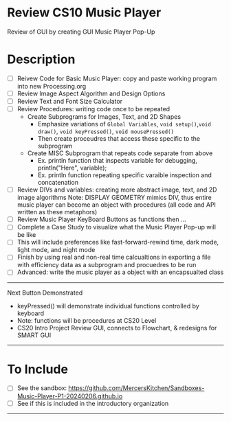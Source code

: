 # Review CS10 Music Player
Review of GUI by creating GUI Music Player Pop-Up

# Description
- [ ] Reivew Code for Basic Music Player: copy and paste working program into new Processing.org
- [ ] Review Image Aspect Algorithm and Design Options
- [ ] Review Text and Font Size Calculator
- [ ] Review Procedures: writing code once to be repeated
  - Create Subprograms for Images, Text, and 2D Shapes
    - Emphasize variations of ```Global Variables```, ```void setup()```,```void draw()```, ```void keyPressed()```, ```void mousePressed()```
    - Then create proceudres that access these specific to the subprogram
  - Create MISC Subprogram that repeats code separate from above
    - Ex. println function that inspects variable for debugging, println("Here", variable);
    - Ex. println function repeating specific varaible inspection and concatenation
- [ ] Review DIVs and variables: creating more abstract image, text, and 2D image algorithms
  Note: DISPLAY GEOMETRY mimics DIV, thus entire music player can become an object with procedures (all code and API written as these metaphors)
- [ ] Review Music Player KeyBoard Buttons as functions then ...
- [ ] Complete a Case Study to visualize what the Music Player Pop-up will be like
- [ ] This will include preferences like fast-forward-rewind time, dark mode, light mode, and night mode
- [ ] Finish by using real and non-real time calcualtions in exporting a file with efficiency data as a subprogram and procuedres to be run
- [ ] Advanced: write the music player as a object with an encapsualted class 

---

Next Button Demonstrated
- keyPressed() will demonstrate individual functions controlled by keyboard
- Note: functions will be procedures at CS20 Level
- CS20 Intro Project Review GUI, connects to Flowchart, & redesigns for SMART GUI

--- 

# To Include
- [ ] See the sandbox: https://github.com/MercersKitchen/Sandboxes-Music-Player-P1-20240206.github.io
- [ ] See if this is included in the introductory organization

---
